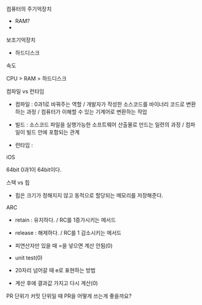 컴퓨터의 주기억장치

- RAM?
- 

보조기억장치

- 하드디스크 



속도 

CPU > RAM > 하드디스크





컴파일 vs 런타임

- 컴파일 : 0과1로 바꿔주는 역할 / 개발자가 작성한 소스코드를 바이너리 코드로 변환하는 과정 / 컴퓨터가 이해할 수 있는 기계어로 변환하는 작업
- 빌드 : 소스코드 파일을 실행가능한 소프트웨어 산출물로 만드는 일련의 과정 / 컴파일이 빌드 안에 포함되는 관계

- 런타임 : 



iOS

64bit 0과1이 64bit이다.



스택 vs 힙 

- 힙은 크기가 정해지지 않고 동적으로 할당되는 메모리를 저장해준다. 



 ARC

- retain : 유지하다. / RC를 1증가시키는 메서드

- release : 해제하다. / RC를 1 감소시키는 메서드





- 피연산자만 있을 때 =을 넣으면 계산 안됨(0)

- unit test(0)

- 20자리 넘어갈 때 e로 표현하는 방법 

- 계산 후에 결과값 가지고 다시 계산(0)

PR 단위가 커밋 단위일 때 PR을 어떻게 쓰는게 좋을까요?